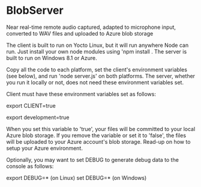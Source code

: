 # BlobServer
Near real-time remote audio captured, adapted to microphone input, converted to 
WAV files and uploaded to Azure blob storage

The client is built to run on Yocto Linux, but it will run anywhere Node can run.
Just install your own node modules using 'npm install <module name>.
The server is built to run on Windows 8.1 or Azure.

Copy all the code to each platform, set the client's environment variables (see below), 
and run 'node server.js' on both platforms. The server, whether you run it locally or not, 
does not need these environment variables set.

Client must have these environment variables set as follows:

export CLIENT=true

export development=true

When you set this variable to 'true', your files will be committed to your local Azure blob storage.
If you remove the variable or set it to 'false', the files will be uploaded to your Azure account's
blob storage.  Read-up on how to setup your Azure environment.

Optionally, you may want to set DEBUG to generate debug data to the console as follows:

export DEBUG=*  (on Linux)
set DEBUG=*     (on Windows)

